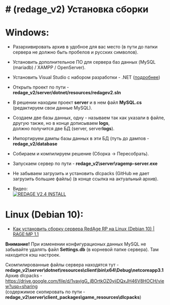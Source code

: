 # # (redage_v2) Установка сборки  

# Windows:  
* Разархивировать архив в удобное для вас место (в пути до папки сервера не должно быть пробелов и русских символов).
* Установить дополнительное ПО для сервера баз данных (MySQL (mariadb) / XAMPP / OpenServer).
* Установить Visual Studio с набором разработки - .NET ([подробнее](https://ragemp.pro/threads/s-nastrojka-robochej-sredy-dlja-razrabotki-pod-ragemp.739/))
* Открыть проект по пути - **redage_v2/server/dotnet/resources/redagev2.sln**
* В решении находим проект **server** и в нем файл **MySQL.cs** (редактируем свои данные MySQL).
* Создаем две базы данных, одну - называем так как указали в файле, другую также, но в конце дописываем **logs**,  
должно получится две БД (server, server**logs**).
* Импортируем дампы базы данных в эти БД (путь до дампов - **redage_v2/database**
* Собираем и компилируем решение (Сборка -> Пересобрать).
* Запускаем сервер по пути - **redage_v2\server\ragemp-server.exe**
* Не забываем загрузить и установить dlcpacks (GitHub не дает загрузить большие файлы) (в конце ссылка на актуальный архив).

* Видео:  
[![REDAGE V2.4 INSTALL](https://img.youtube.com/vi/RPsyAkdOMvg/0.jpg)](https://www.youtube.com/watch?v=RPsyAkdOMvg)

# Linux (Debian 10): 
* [Как установить сборку сервера RedAge RP на Linux (Debian 10) | RAGE:MP 1.1](https://ragemp.pro/threads/kak-ustanovit-sborku-servera-redage-rp-na-linux-debian-10-rage-mp-1-1.1225/)

**Внимание!** При изменении конфигурационых данных MySQL не забывайте удалять файл **Settings.db** (в корневой папке сервера). Там находится кэш настроек. 

Скомпилированные файлы сервера находятся тут - **redage_v2\server\dotnet\resources\client\bin\x64\Debug\netcoreapp3.1**  
Архив dlcpacks - https://drive.google.com/file/d/1vavjgG_jBOrtkOZ0yiiDQxJH46V8HOCH/view?usp=sharing  
(содержимое скопировать по пути - **redage_v2\server\client_packages\game_resources\dlcpacks**)
